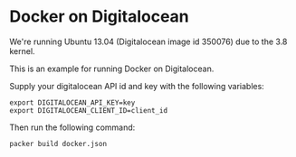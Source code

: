 # Docker on Digitalocean

We're running Ubuntu 13.04 (Digitalocean image id 350076) due to the 3.8 kernel.

This is an example for running Docker on Digitalocean.

Supply your digitalocean API id and key with the following variables:

    export DIGITALOCEAN_API_KEY=key
    export DIGITALOCEAN_CLIENT_ID=client_id

Then run the following command:

    packer build docker.json
